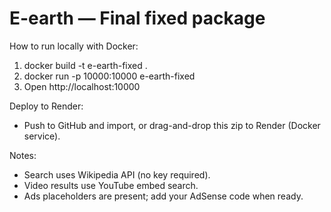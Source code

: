 # E-earth — Final fixed package

How to run locally with Docker:
1. docker build -t e-earth-fixed .
2. docker run -p 10000:10000 e-earth-fixed
3. Open http://localhost:10000

Deploy to Render:
- Push to GitHub and import, or drag-and-drop this zip to Render (Docker service).

Notes:
- Search uses Wikipedia API (no key required).
- Video results use YouTube embed search.
- Ads placeholders are present; add your AdSense code when ready.

